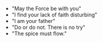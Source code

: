 - "May the Force be with you"
- "I find your lack of faith disturbing"
- "I am your father"
- "Do or do not. There is no try"
- "The spice must flow."
